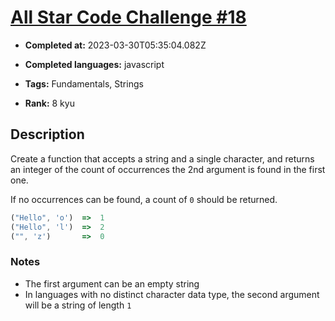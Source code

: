 # [All Star Code Challenge #18](https://www.codewars.com/kata/5865918c6b569962950002a1)

- **Completed at:** 2023-03-30T05:35:04.082Z

- **Completed languages:** javascript

- **Tags:** Fundamentals, Strings

- **Rank:** 8 kyu

## Description

Create a function that accepts a string and a single character, and returns an integer of the count of occurrences the 2nd argument is found in the first one.

If no occurrences can be found, a count of `0` should be returned.

```js
("Hello", 'o')  =>  1
("Hello", 'l')  =>  2
("", 'z')       =>  0
```

### Notes

* The first argument can be an empty string
* In languages with no distinct character data type, the second argument will be a string of length `1`